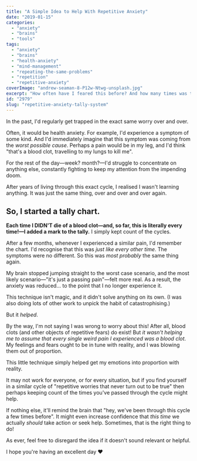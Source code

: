```yaml
---
title: "A Simple Idea to Help With Repetitive Anxiety"
date: "2019-01-15"
categories: 
  - "anxiety"
  - "brains"
  - "tools"
tags: 
  - "anxiety"
  - "brains"
  - "health-anxiety"
  - "mind-management"
  - "repeating-the-same-problems"
  - "repetition"
  - "repetitive-anxiety"
coverImage: "andrew-seaman-8-P12w-Ntwg-unsplash.jpg"
excerpt: "How often have I feared this before? And how many times was the fear \"correct\"?!"
id: "2979"
slug: "repetitive-anxiety-tally-system"
---
```


In the past, I'd regularly get trapped in the exact same worry over and over.

Often, it would be health anxiety. For example, I'd experience a symptom of some kind. And I'd immediately imagine that this symptom was coming from the _worst possible cause_. Perhaps a pain would be in my leg, and I'd think "that's a blood clot, travelling to my lungs to kill me".

For the rest of the day—week? month?—I'd struggle to concentrate on anything else, constantly fighting to keep my attention from the impending doom.

After years of living through this exact cycle, I realised I wasn't learning anything. It was just the same thing, over and over and over again.

<!--more-->

## So, I started a tally chart.

**Each time I DIDN'T die of a blood clot—and, so far, this is literally every time!—I added a mark to the tally.** I simply kept count of the cycles.

After a few months, whenever I experienced a similar pain, I'd remember the chart. I'd recognise that this was _just like every other time_. The symptoms were no different. So this was _most probably_ the same thing again.

My brain stopped jumping straight to the worst case scenario, and the most likely scenario—"it's just a passing pain"—felt more real. As a result, the anxiety was reduced... to the point that I no longer experience it.

This technique isn't magic, and it didn't solve anything on its own. (I was also doing lots of other work to unpick the habit of catastrophising.)

But it _helped_.

By the way, I'm not saying I was wrong to worry about this! After all, blood clots (and other objects of repetitive fears) do exist! But _it wasn't helping me to assume that every single weird pain I experienced was a blood clot_. My feelings and fears ought to be in tune with reality, and I was blowing them out of proportion.

This little technique simply helped get my emotions into proportion with reality.

It may not work for everyone, or for every situation, but if you find yourself in a similar cycle of "repetitive worries that never turn out to be true" then perhaps keeping count of the times you've passed through the cycle might help.

If nothing else, it'll remind the brain that "hey, we've been through this cycle a few times before". It might even increase confidence that _this time_ we actually _should_ take action or seek help. Sometimes, that is the right thing to do!

As ever, feel free to disregard the idea if it doesn't sound relevant or helpful.

I hope you're having an excellent day ❤
